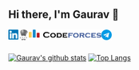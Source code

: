 ## Hi there, I'm Gaurav 👋

<a href="https://www.linkedin.com/in/yadavgaurav251/">
  <img align="left" alt="Gaurav | LinkedIn" width="20px" src="https://raw.githubusercontent.com/yadavgaurav251/yadavgaurav251/main/assets/linkedin.svg" />
</a>
<a href="http://codechef.com/users/yadavgaurav251">
  <img align="left" alt="Gaurav | CodeChef" width="21px" src="https://raw.githubusercontent.com/yadavgaurav251/yadavgaurav251/main/assets/codechef.svg" />
</a>
<a href="https://codeforces.com/profile/yadavgaurav251">
  <img align="left" alt="Gaurav | CodeForces" width="145px" src="https://raw.githubusercontent.com/yadavgaurav251/yadavgaurav251/main/assets/codeforces.svg" />
</
<a href="https://t.me/yadavgaurav251">
  <img align="left" alt="Gaurav's Telegram" width="21px" src="https://raw.githubusercontent.com/yadavgaurav251/yadavgaurav251/main/assets/telegram.svg" />
</a>
<br>
<br>

[![Gaurav's github stats](https://github-readme-stats.vercel.app/api?username=yadavgaurav251&count_private=true&show_icons=true&theme=dark)](https://github.com/yadavgaurav251/github-readme-stats)  [![Top Langs](https://github-readme-stats.vercel.app/api/top-langs/?username=yadavgaurav251&theme=dark&layout=compact)](https://github.com/yadavgaurav251/github-readme-stats)



<!--
**yadavgaurav251/yadavgaurav251** is a ✨ _special_ ✨ repository because its `README.md` (this file) appears on your GitHub profile.

Here are some ideas to get you started:

- 🔭 I’m currently working on ...
- 🌱 I’m currently learning ...
- 👯 I’m looking to collaborate on ...
- 🤔 I’m looking for help with ...
- 💬 Ask me about ...
- 📫 How to reach me: ...
- 😄 Pronouns: ...
- ⚡ Fun fact: ...
-->
